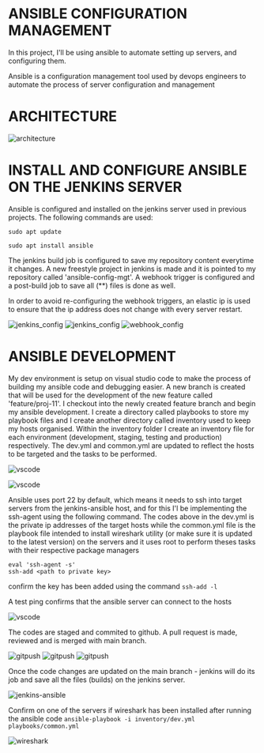 # ANSIBLE CONFIGURATION MANAGEMENT

In this project, I'll be using ansible to automate setting up servers, and configuring them. 

Ansible is a configuration management tool used by devops engineers to automate the process of server configuration and management

# ARCHITECTURE

![architecture](./Images/architecture.PNG)


# INSTALL AND CONFIGURE ANSIBLE ON THE JENKINS SERVER

Ansible is configured and installed on the jenkins server used in previous projects. The following commands are used: 
```
sudo apt update

sudo apt install ansible

```


The jenkins build job is configured to save my repository content everytime it changes. A new freestyle project in jenkins is made and it is pointed to my repository called 'ansible-config-mgt'. A webhook trigger is configured and a post-build job to save all (**) files is done as well. 

In order to avoid re-configuring the webhook triggers, an elastic ip is used to ensure that the ip address does not change with every server restart. 

![jenkins_config](./Images/github_config.PNG)
![jenkins_config](./Images/git-hubconfig2.PNG)
![webhook_config](./Images/webhooktrigger.PNG)


# ANSIBLE DEVELOPMENT

My dev environment is setup on visual studio code to make the process of building my ansible code and debugging easier. 
A new branch is created that will be used for the development of the new feature called 'feature/proj-11'. I checkout into the newly created feature branch and begin my ansible development. I create a directory called playbooks to store my playbook files and I create another directory called inventory used to keep my hosts organised. Within the inventory folder I create an inventory file for each environment (development, staging, testing and production) respectively. The dev.yml and common.yml are updated to reflect the hosts to be targeted and the tasks to be performed. 

![vscode](./Images/Capture.PNG)

![vscode](./Images/devyml%20file.PNG)

Ansible uses port 22 by default, which means it needs to ssh into target servers from the jenkins-ansible host, and for this I'l be implementing the ssh-agent using the following command.
The codes above in the dev.yml is the private ip addresses of the target hosts while the common.yml file is the playbook file intended to install wireshark utility (or make sure it is updated to the latest version) on the servers and it uses root to perform theses tasks with their respective package managers


```
eval 'ssh-agent -s'
ssh-add <path to private key>

```

confirm the key has been added using the command `ssh-add -l`

A test ping confirms that the ansible server can connect to the hosts

![vscode](./Images/testping.PNG)

The codes are staged and commited to github. A pull request is made, reviewed and is merged with main branch. 

![gitpush](./Images/gitpush.PNG)
![gitpush](./Images/pullrequest.PNG)
![gitpush](./Images/merged.PNG)

Once the code changes are updated on the main branch - jenkins will do its job and save all the files (builds) on the jenkins server. 

![jenkins-ansible](./Images/jenkins-ansible.PNG)

Confirm on one of the servers if wireshark has been installed after running the ansible code `ansible-playbook -i inventory/dev.yml playbooks/common.yml`

![wireshark](./Images/wireshark.PNG)

